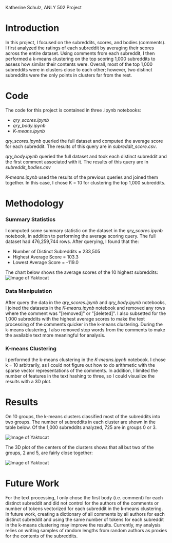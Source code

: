 Katherine Schulz, ANLY 502 Project

# Introduction
In this project, I focused on the subreddits, scores, and bodies (comments). I first analyzed the ratings of each subreddit by averaging their scores across the entire dataset. Using comments from each subreddit, I then performed a k-means clustering on the top scoring 1,000 subreddits to assess how similar their contents were. Overall, most of the top 1,000 subreddits were in clusters close to each other; however, two distinct subreddits were the only points in clusters far from the rest. 


# Code
The code for this project is contained in three .ipynb notebooks:
* *qry_scores.ipynb*
* *qry_body.ipynb*
* *K-means.ipynb*

*qry_scores.ipynb* queried the full dataset and computed the average score for each subreddit. The results of this query are in *subreddit_score.csv*.

*qry_body.ipynb* queried the full dataset and took each distinct subreddit and the first comment associated with it. The results of this query are in *subreddit_bodies.csv*

*K-means.ipynb* used the results of the previous queries and joined them together. In this case, I chose K = 10 for clustering the top 1,000 subreddits. 

# Methodology

### Summary Statistics
I computed some summary statistic on the dataset in the *qry_scores.ipynb* notebook, in addition to performing the average scoring query. The full dataset had 476,259,744 rows. After querying, I found that the:

* Number of Distinct Subreddits = 233,505
* Highest Average Score = 103.3
* Lowest Average Score = -119.0

The chart below shows the average scores of the 10 highest subreddits:
![Image of Yaktocat](https://github.com/gu-anly502/spring2019-miniproject-kateschulz/blob/master/Top%2010%20Scores.png)


### Data Manipulation
After query the data in the *qry_scores.ipynb* and *qry_body.ipynb* notebooks, I joined the datasets in the *K-means.ipynb* notebook and removed any rows where the comment was "[removed]" or "[deleted]". I also subsetted for the 1,000 subreddits with the highest average scores to make the text processing of the comments quicker in the k-means clustering. During the k-means clustering, I also removed stop words from the comments to make the available text more meaningful for analysis. 

### K-means Clustering
I performed the k-means clustering in the *K-means.ipynb* notebook. I chose k = 10 arbitrarily, as I could not figure out how to do arithmetic with the sparse vector representations of the comments. In addition, I limited the number of features in the text hashing to three, so I could visualize the results with a 3D plot. 

# Results
On 10 groups, the k-means clusters classified most of the subreddits into two groups. The number of subreddits in each cluster are shown in the table below. Of the 1,000 subreddits analyzed, 725 are in groups 0 or 3.

 ![Image of Yaktocat](https://github.com/gu-anly502/spring2019-miniproject-kateschulz/blob/master/results.png)
 
 The 3D plot of the centers of the clusters shows that all but two of the groups, 2 and 5, are fairly close together:
 
  ![Image of Yaktocat](https://github.com/gu-anly502/spring2019-miniproject-kateschulz/blob/master/3D%20plot.png)


# Future Work

For the text processing, I only chose the first body (i.e. comment) for each distinct subreddit and did not control for the authors of the comments or number of tokens vectorized for each subreddit in the k-means clustering. In  future work, creating a dictionary of all comments by all authors for each distinct subreddit and using the same number of tokens for each subreddit in the k-means clustering may improve the results. Currently, my analysis relies on writing samples of random lengths from random authors as proxies for the contents of the subreddits.  
